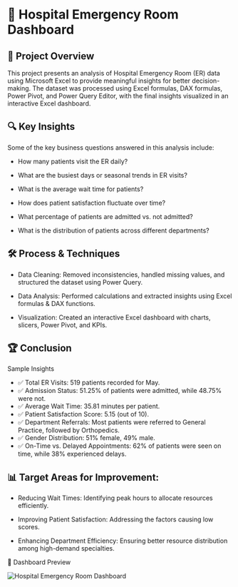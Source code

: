 # 🏥 Hospital Emergency Room Dashboard
## 🚀 Project Overview
This project presents an analysis of Hospital Emergency Room (ER) data using Microsoft Excel to provide meaningful insights for better decision-making. The dataset was processed using Excel formulas, DAX formulas, Power Pivot, and Power Query Editor, with the final insights visualized in an interactive Excel dashboard.

## 🔍 Key Insights
Some of the key business questions answered in this analysis include:

- How many patients visit the ER daily?

- What are the busiest days or seasonal trends in ER visits?

- What is the average wait time for patients?

- How does patient satisfaction fluctuate over time?

- What percentage of patients are admitted vs. not admitted?

- What is the distribution of patients across different departments?

## 🛠 Process & Techniques
- Data Cleaning: Removed inconsistencies, handled missing values, and structured the dataset using Power Query.

- Data Analysis: Performed calculations and extracted insights using Excel formulas & DAX functions.

- Visualization: Created an interactive Excel dashboard with charts, slicers, Power Pivot, and KPIs.

## 🏆 Conclusion
Sample Insights
- ✅ Total ER Visits: 519 patients recorded for May.
- ✅ Admission Status: 51.25% of patients were admitted, while 48.75% were not.
- ✅ Average Wait Time: 35.81 minutes per patient.
- ✅ Patient Satisfaction Score: 5.15 (out of 10).
- ✅ Department Referrals: Most patients were referred to General Practice, followed by Orthopedics.
- ✅ Gender Distribution: 51% female, 49% male.
- ✅ On-Time vs. Delayed Appointments: 62% of patients were seen on time, while 38% experienced delays.

## 📊 Target Areas for Improvement:

- Reducing Wait Times: Identifying peak hours to allocate resources efficiently.

- Improving Patient Satisfaction: Addressing the factors causing low scores.

- Enhancing Department Efficiency: Ensuring better resource distribution among high-demand specialties.

📌 Dashboard Preview

![Hospital Emergency Room Dashboard](https://github.com/user-attachments/assets/4cb9ee24-27ca-472e-96a3-184170e4be3c)


